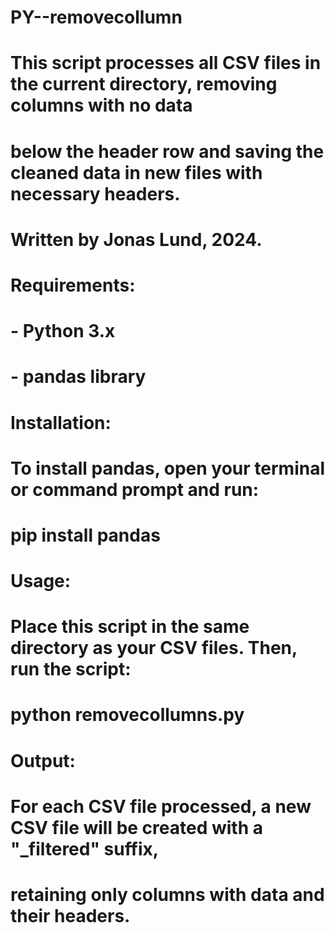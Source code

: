 # PY--removecollumn
# This script processes all CSV files in the current directory, removing columns with no data 
# below the header row and saving the cleaned data in new files with necessary headers.
# Written by Jonas Lund, 2024.
#
# Requirements:
# - Python 3.x
# - pandas library
#
# Installation:
# To install pandas, open your terminal or command prompt and run:
#     pip install pandas
#
# Usage:
# Place this script in the same directory as your CSV files. Then, run the script:
#     python removecollumns.py
#
# Output:
# For each CSV file processed, a new CSV file will be created with a "_filtered" suffix, 
# retaining only columns with data and their headers.
